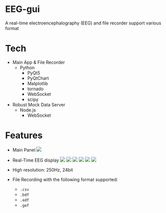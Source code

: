 # EEG-gui
A real-time electroencephalography (EEG) and file recorder support various format

# Tech
* Main App & File Recorder
    * Python
        * PyQt5
        * PyQtChart
        * Matplotlib
        * tornado
        * WebSocket
        * scipy
* Robust Mock Data Server
    * Node.js
        * WebSocket

# Features
* Main Panel
![](screenshot/dashboard.png)

* Real-Time EEG display
![](screenshot/signal.png)
![](screenshot/spectrum.png)
![](screenshot/bar.png)
![](screenshot/contact.png)
![](screenshot/topo.png)
![](screenshot/TF.png)

* High resolution: 250Hz, 24bit
* File Recording with the following format supported:
    * `.csv`
    * `.bdf`
    * `.edf`
    * `.gef`
